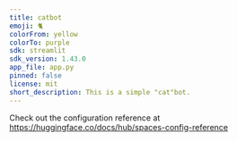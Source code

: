 ```yaml
---
title: catbot
emoji: 🐈
colorFrom: yellow
colorTo: purple
sdk: streamlit
sdk_version: 1.43.0
app_file: app.py
pinned: false
license: mit
short_description: This is a simple "cat"bot.
---
```


Check out the configuration reference at https://huggingface.co/docs/hub/spaces-config-reference
